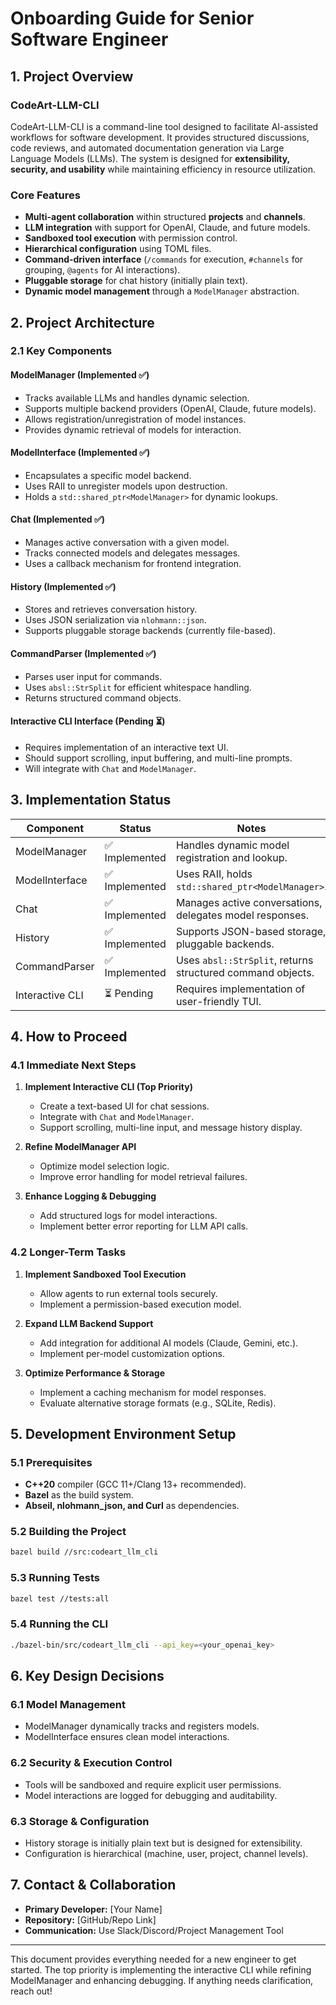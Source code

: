 # Onboarding Guide for Senior Software Engineer

## **1. Project Overview**
### **CodeArt-LLM-CLI**
CodeArt-LLM-CLI is a command-line tool designed to facilitate AI-assisted workflows for software development. It provides structured discussions, code reviews, and automated documentation generation via Large Language Models (LLMs). The system is designed for **extensibility, security, and usability** while maintaining efficiency in resource utilization.

### **Core Features**
- **Multi-agent collaboration** within structured **projects** and **channels**.
- **LLM integration** with support for OpenAI, Claude, and future models.
- **Sandboxed tool execution** with permission control.
- **Hierarchical configuration** using TOML files.
- **Command-driven interface** (`/commands` for execution, `#channels` for grouping, `@agents` for AI interactions).
- **Pluggable storage** for chat history (initially plain text).
- **Dynamic model management** through a `ModelManager` abstraction.

## **2. Project Architecture**
### **2.1 Key Components**

#### **ModelManager** (Implemented ✅)
- Tracks available LLMs and handles dynamic selection.
- Supports multiple backend providers (OpenAI, Claude, future models).
- Allows registration/unregistration of model instances.
- Provides dynamic retrieval of models for interaction.

#### **ModelInterface** (Implemented ✅)
- Encapsulates a specific model backend.
- Uses RAII to unregister models upon destruction.
- Holds a `std::shared_ptr<ModelManager>` for dynamic lookups.

#### **Chat** (Implemented ✅)
- Manages active conversation with a given model.
- Tracks connected models and delegates messages.
- Uses a callback mechanism for frontend integration.

#### **History** (Implemented ✅)
- Stores and retrieves conversation history.
- Uses JSON serialization via `nlohmann::json`.
- Supports pluggable storage backends (currently file-based).

#### **CommandParser** (Implemented ✅)
- Parses user input for commands.
- Uses `absl::StrSplit` for efficient whitespace handling.
- Returns structured command objects.

#### **Interactive CLI Interface** (Pending ⏳)
- Requires implementation of an interactive text UI.
- Should support scrolling, input buffering, and multi-line prompts.
- Will integrate with `Chat` and `ModelManager`.

## **3. Implementation Status**
| Component       | Status       | Notes |
|---------------|-------------|-------|
| ModelManager  | ✅ Implemented | Handles dynamic model registration and lookup. |
| ModelInterface | ✅ Implemented | Uses RAII, holds `std::shared_ptr<ModelManager>`. |
| Chat | ✅ Implemented | Manages active conversations, delegates model responses. |
| History | ✅ Implemented | Supports JSON-based storage, pluggable backends. |
| CommandParser | ✅ Implemented | Uses `absl::StrSplit`, returns structured command objects. |
| Interactive CLI | ⏳ Pending | Requires implementation of user-friendly TUI. |

## **4. How to Proceed**
### **4.1 Immediate Next Steps**
1. **Implement Interactive CLI (Top Priority)**
   - Create a text-based UI for chat sessions.
   - Integrate with `Chat` and `ModelManager`.
   - Support scrolling, multi-line input, and message history display.
   
2. **Refine ModelManager API**
   - Optimize model selection logic.
   - Improve error handling for model retrieval failures.
   
3. **Enhance Logging & Debugging**
   - Add structured logs for model interactions.
   - Implement better error reporting for LLM API calls.
   
### **4.2 Longer-Term Tasks**
1. **Implement Sandboxed Tool Execution**
   - Allow agents to run external tools securely.
   - Implement a permission-based execution model.
   
2. **Expand LLM Backend Support**
   - Add integration for additional AI models (Claude, Gemini, etc.).
   - Implement per-model customization options.
   
3. **Optimize Performance & Storage**
   - Implement a caching mechanism for model responses.
   - Evaluate alternative storage formats (e.g., SQLite, Redis).

## **5. Development Environment Setup**
### **5.1 Prerequisites**
- **C++20** compiler (GCC 11+/Clang 13+ recommended).
- **Bazel** as the build system.
- **Abseil, nlohmann_json, and Curl** as dependencies.

### **5.2 Building the Project**
```sh
bazel build //src:codeart_llm_cli
```

### **5.3 Running Tests**
```sh
bazel test //tests:all
```

### **5.4 Running the CLI**
```sh
./bazel-bin/src/codeart_llm_cli --api_key=<your_openai_key>
```

## **6. Key Design Decisions**
### **6.1 Model Management**
- ModelManager dynamically tracks and registers models.
- ModelInterface ensures clean model interactions.

### **6.2 Security & Execution Control**
- Tools will be sandboxed and require explicit user permissions.
- Model interactions are logged for debugging and auditability.

### **6.3 Storage & Configuration**
- History storage is initially plain text but is designed for extensibility.
- Configuration is hierarchical (machine, user, project, channel levels).

## **7. Contact & Collaboration**
- **Primary Developer:** [Your Name]
- **Repository:** [GitHub/Repo Link]
- **Communication:** Use Slack/Discord/Project Management Tool

---

This document provides everything needed for a new engineer to get started. The top priority is implementing the interactive CLI while refining ModelManager and enhancing debugging. If anything needs clarification, reach out!


